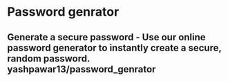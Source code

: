 # Password genrator

## Generate a secure password - Use our online password generator to instantly create a secure, random password. yashpawar13/password_genrator